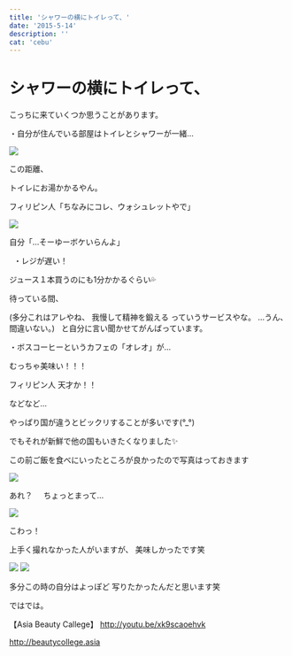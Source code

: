 ```yaml
---
title: 'シャワーの横にトイレって、'
date: '2015-5-14'
description: ''
cat: 'cebu'
---
```


# シャワーの横にトイレって、

こっちに来ていくつか思うことがあります。


・自分が住んでいる部屋はトイレとシャワーが一緒…



![](../../img/2015-5-14.jpg)




この距離、


トイレにお湯かかるやん。










フィリピン人「ちなみにコレ、ウォシュレットやで」

![](../../img/2015-5-14_2.jpg)



自分「…そーゆーボケいらんよ」






 
・レジが遅い！
 
 




ジュース１本買うのにも1分かかるぐらい💦




待っている間、




(多分これはアレやね、
我慢して精神を鍛える
っていうサービスやな。
…うん、間違いない。)
 
と自分に言い聞かせてがんばっています。










・ボスコーヒーというカフェの「オレオ」が…


















むっちゃ美味い！！！










フィリピン人 天才か！！












などなど…




やっぱり国が違うとビックリすることが多いです(°_°)




でもそれが新鮮で他の国もいきたくなりました✨










この前ご飯を食べにいったところが良かったので写真はっておきます


![](../../img/2015-5-14_2.jpg)


あれ？
 
 
ちょっとまって…


![](../../img/2015-5-14_3.jpg)


こわっ！






上手く撮れなかった人がいますが、
美味しかったです笑


![](../../img/2015-5-14_4.jpg)
![](../../img/2015-5-14_5.jpg)
 


多分この時の自分はよっぽど
写りたかったんだと思います笑


ではでは。












【Asia Beauty Callege】
http://youtu.be/xk9scaoehvk

http://beautycollege.asia